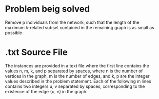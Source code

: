# Problem beig solved
Remove p individuals from the network, such that the length of the maximum k-related subset contained in the remaining graph is as small as possible

# .txt Source File
The instances are provided in a text file where the first line contains the values n, m, k, and p separated by spaces, where n is the number of vertices in the graph, m is the number of edges, and k, p are the integer values described in the problem statement. Each of the following m lines contains two integers u, v separated by spaces, corresponding to the existence of the edge {u, v} in the graph.

